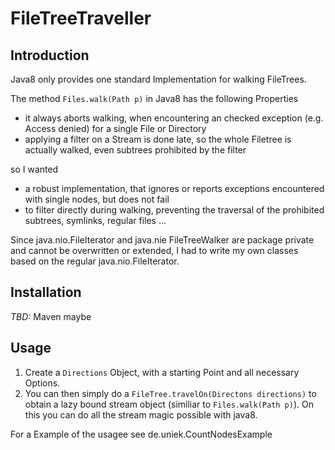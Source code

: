 # FileTreeTraveller #
## Introduction ##

Java8 only provides one standard Implementation for walking FileTrees.
 
The method `Files.walk(Path p)` in Java8 has the following Properties
  * it always aborts walking, when encountering an checked exception (e.g. Access denied) for a single File or Directory
  * applying a filter on a Stream is done late, so the whole Filetree is actually walked, even subtrees prohibited by the filter

so I wanted
  * a robust implementation, that ignores or reports exceptions encountered with single nodes, but does not fail 
  * to filter directly during walking, preventing the traversal of the prohibited subtrees, symlinks, regular files ... 

Since java.nio.FileIterator and java.nie FileTreeWalker are package private and cannot be overwritten or extended, 
I had to write my own classes based on the regular java.nio.FileIterator.

## Installation ##

*TBD:* Maven maybe

## Usage ##

1. Create a `Directions` Object, with a starting Point and all necessary Options.
2. You can then simply do a `FileTree.travelOn(Directons directions)` to obtain a lazy bound stream object 
(similiar to `Files.walk(Path p)`). On this you can do all the stream magic possible with java8.

For a Example of the usagee see de.uniek.CountNodesExample
